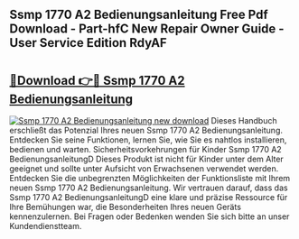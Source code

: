 ## Ssmp 1770 A2 Bedienungsanleitung Free Pdf Download - Part-hfC New Repair Owner Guide - User Service Edition RdyAF

# <h2><a href="http://df3f1ni.blite.top/?on=Ssmp+1770+A2+Bedienungsanleitung">🔗Download 👉🔴 Ssmp 1770 A2 Bedienungsanleitung</a></h2>

[![Ssmp 1770 A2 Bedienungsanleitung new download](https://i.imgur.com/lujVjoI.png)](http://df3f1ni.blite.top/?on=Ssmp+1770+A2+Bedienungsanleitung)
Dieses Handbuch erschließt das Potenzial Ihres neuen Ssmp 1770 A2 Bedienungsanleitung. Entdecken Sie seine Funktionen, lernen Sie, wie Sie es nahtlos installieren, bedienen und warten. Sicherheitsvorkehrungen für Kinder Ssmp 1770 A2 BedienungsanleitungD Dieses Produkt ist nicht für Kinder unter dem Alter geeignet und sollte unter Aufsicht von Erwachsenen verwendet werden. Entdecken Sie die unbegrenzten Möglichkeiten der Funktionsliste mit Ihrem neuen Ssmp 1770 A2 Bedienungsanleitung. Wir vertrauen darauf, dass das Ssmp 1770 A2 BedienungsanleitungD eine klare und präzise Ressource für Ihre Bemühungen war, die Besonderheiten Ihres neuen Geräts kennenzulernen. Bei Fragen oder Bedenken wenden Sie sich bitte an unser Kundendienstteam.
